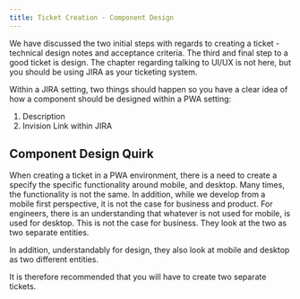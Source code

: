 ```yaml
---
title: Ticket Creation - Component Design
---
```

We have discussed the two initial steps with regards to creating a
ticket - technical design notes and acceptance criteria. The third and
final step to a good ticket is design. The chapter regarding talking to
UI/UX is not here, but you should be using JIRA as your ticketing
system.

Within a JIRA setting, two things should happen so you have a clear idea
of how a component should be designed within a PWA setting:

1. Description
2. Invision Link within JIRA

## Component Design Quirk

When creating a ticket in a PWA environment, there is a need to create a
specify the specific functionality around mobile, and desktop. Many
times, the functionality is not the same. In addition, while we develop
from a mobile first perspective, it is not the case for business and
product. For engineers, there is an understanding that whatever is not
used for mobile, is used for desktop. This is not the case for business.
They look at the two as two separate entities.

In addition, understandably for design, they also look at mobile and
desktop as two different entities.

It is therefore recommended that you will have to create two separate
tickets.